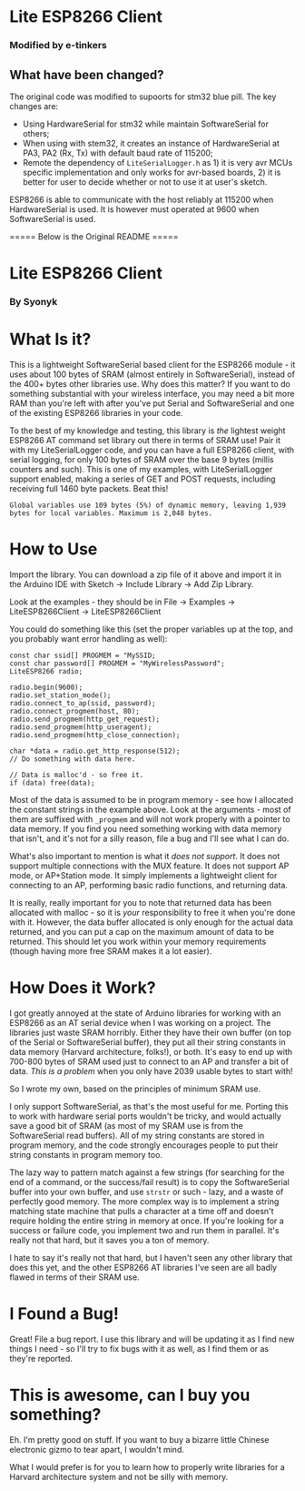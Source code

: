 # Lite ESP8266 Client
### Modified by e-tinkers

## What have been changed?
The original code was modified to supoorts for stm32 blue pill. The key changes are:

- Using HardwareSerial for stm32 while maintain SoftwareSerial for others;
- When using with stem32, it creates an instance of HardwareSerial at PA3, PA2 (Rx, Tx) with default baud rate of 115200;
- Remote the dependency of `LiteSerialLogger.h` as 1) it is very avr MCUs specific implementation and only works for avr-based boards, 2) it is better for user to decide whether or not to use it at user's sketch.

ESP8266 is able to communicate with the host reliably at 115200 when HardwareSerial is used. It is however must operated at 9600 when SoftwareSerial is used.

===== Below is the Original README =====
# Lite ESP8266 Client

### By Syonyk

# What Is it?
This is a lightweight SoftwareSerial based client for the ESP8266 module - it uses about 100 bytes of SRAM (almost entirely in SoftwareSerial), instead of the 400+ bytes other libraries use.  Why does this matter?  If you want to do something substantial with your wireless interface, you may need a bit more RAM than you're left with after you've put Serial and SoftwareSerial and one of the existing ESP8266 libraries in your code.

To the best of my knowledge and testing, this library is *the* lightest weight ESP8266 AT command set library out there in terms of SRAM use!  Pair it with my LiteSerialLogger code, and you can have a full ESP8266 client, with serial logging, for only 100 bytes of SRAM over the base 9 bytes (millis counters and such).  This is one of my examples, with LiteSerialLogger support enabled, making a series of GET and POST requests, including receiving full 1460 byte packets.  Beat this!

`Global variables use 109 bytes (5%) of dynamic memory, leaving 1,939 bytes for local variables. Maximum is 2,048 bytes.`

# How to Use
Import the library.  You can download a zip file of it above and import it in the Arduino IDE with Sketch -> Include Library -> Add Zip Library.

Look at the examples - they should be in File -> Examples -> LiteESP8266Client -> LiteESP8266Client

You could do something like this (set the proper variables up at the top, and you probably want error handling as well):
```
const char ssid[] PROGMEM = "MySSID;
const char password[] PROGMEM = "MyWirelessPassword";
LiteESP8266 radio;

radio.begin(9600);
radio.set_station_mode();
radio.connect_to_ap(ssid, password);
radio.connect_progmem(host, 80);
radio.send_progmem(http_get_request);
radio.send_progmem(http_useragent);
radio.send_progmem(http_close_connection);

char *data = radio.get_http_response(512);
// Do something with data here.

// Data is malloc'd - so free it.
if (data) free(data);
```

Most of the data is assumed to be in program memory - see how I allocated the constant strings in the example above.  Look at the arguments - most of them are suffixed with `_progmem` and will not work properly with a pointer to data memory.  If you find you need something working with data memory that isn't, and it's not for a silly reason, file a bug and I'll see what I can do.

What's also important to mention is what it *does not support*.  It does not support multiple connections with the MUX feature.  It does not support AP mode, or AP+Station mode.  It simply implements a lightweight client for connecting to an AP, performing basic radio functions, and returning data.

It is really, really important for you to note that returned data has been allocated with malloc - so it is *your* responsibility to free it when you're done with it.  However, the data buffer allocated is only enough for the actual data returned, and you can put a cap on the maximum amount of data to be returned.  This should let you work within your memory requirements (though having more free SRAM makes it a lot easier).




# How Does it Work?
I got greatly annoyed at the state of Arduino libraries for working with an ESP8266 as an AT serial device when I was working on a project.  The libraries just waste SRAM horribly.  Either they have their own buffer (on top of the Serial or SoftwareSerial buffer), they put all their string constants in data memory (Harvard architecture, folks!), or both.  It's easy to end up with 700-800 bytes of SRAM used just to connect to an AP and transfer a bit of data.  *This is a problem* when you only have 2039 usable bytes to start with!

So I wrote my own, based on the principles of minimum SRAM use.  

I only support SoftwareSerial, as that's the most useful for me.  Porting this to work with hardware serial ports wouldn't be tricky, and would actually save a good bit of SRAM (as most of my SRAM use is from the SoftwareSerial read buffers).  All of my string constants are stored in program memory, and the code strongly encourages people to put their string constants in program memory too.

The lazy way to pattern match against a few strings (for searching for the end of a command, or the success/fail result) is to copy the SoftwareSerial buffer into your own buffer, and use `strstr` or such - lazy, and a waste of perfectly good memory.  The more complex way is to implement a string matching state machine that pulls a character at a time off and doesn't require holding the entire string in memory at once.  If you're looking for a success or failure code, you implement two and run them in parallel.  It's really not that hard, but it saves you a ton of memory.

I hate to say it's really not that hard, but I haven't seen any other library that does this yet, and the other ESP8266 AT libraries I've seen are all badly flawed in terms of their SRAM use.

# I Found a Bug!
Great!  File a bug report.  I use this library and will be updating it as I find new things I need - so I'll try to fix bugs with it as well, as I find them or as they're reported.

# This is awesome, can I buy you something?
Eh.  I'm pretty good on stuff.  If you want to buy a bizarre little Chinese electronic gizmo to tear apart, I wouldn't mind.

What I would prefer is for you to learn how to properly write libraries for a Harvard architecture system and not be silly with memory.


